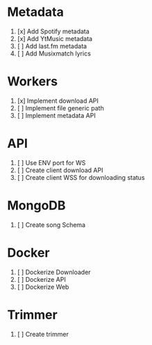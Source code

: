 # Metadata

1. [x] Add Spotify metadata
2. [x] Add YtMusic metadata
3. [ ] Add last.fm metadata
4. [ ] Add Musixmatch lyrics

# Workers

1. [x] Implement download API
2. [ ] Implement file generic path
3. [ ] Implement metadata API

# API

1. [ ] Use ENV port for WS
2. [ ] Create client download API
3. [ ] Create client WSS for downloading status

# MongoDB

1. [ ] Create song Schema

# Docker

1. [ ] Dockerize Downloader
2. [ ] Dockerize API
3. [ ] Dockerize Web

# Trimmer

1. [ ] Create trimmer
